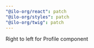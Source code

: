 ```yaml
---
"@ilo-org/react": patch
"@ilo-org/styles": patch
"@ilo-org/twig": patch
---
```


Right to left for Profile component
